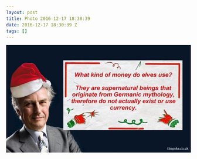 ```yaml
---
layout: post
title: Photo 2016-12-17 18:30:39
date: 2016-12-17 18:30:39 Z
tags: []
---
```

![](/media/2016/12/154596728235.jpg)
